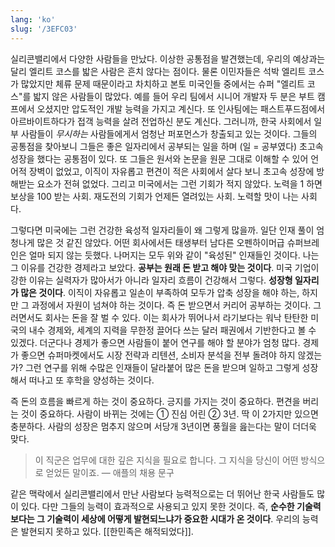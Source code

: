 ```yaml
---
lang: 'ko'
slug: '/3EFC03'
---
```


실리콘밸리에서 다양한 사람들을 만났다. 이상한 공통점을 발견했는데, 우리의 예상과는 달리 엘리트 코스를 밟은 사람은 흔치 않다는 점이다. 물론 이민자들은 석박 엘리트 코스가 많았지만 체류 문제 때문이라고 차치하고 본토 미국인들 중에서는 슈퍼 "엘리트 코스"를 밟지 않은 사람들이 많았다. 예를 들어 우리 팀에서 시니어 개발자 두 분은 부트 캠프에서 오셨지만 압도적인 개발 능력을 가지고 계신다. 또 인사팀에는 패스트푸드점에서 아르바이트하다가 접객 능력을 살려 전업하신 분도 계신다. 그러니까, 한국 사회에서 일부 사람들이 _무시하는_ 사람들에게서 엄청난 퍼포먼스가 창출되고 있는 것이다. 그들의 공통점을 찾아보니 그들은 좋은 일자리에서 공부되는 일을 하며 (일 = 공부였다) 초고속 성장을 했다는 공통점이 있다. 또 그들은 원서와 논문을 원문 그대로 이해할 수 있어 언어적 장벽이 없었고, 이직이 자유롭고 편견이 적은 사회에서 살다 보니 초고속 성장에 방해받는 요소가 전혀 없었다. 그리고 미국에서는 그런 기회가 적지 않았다. 노력을 1 하면 보상을 100 받는 사회. 재도전의 기회가 언제든 열려있는 사회. 노력할 맛이 나는 사회다.

그렇다면 미국에는 그런 건강한 육성적 일자리들이 왜 그렇게 많을까. 일단 인재 풀이 엄청나게 많은 것 같진 않았다. 어떤 회사에서든 태생부터 남다른 오펜하이머급 슈퍼브레인은 얼마 되지 않는 듯했다. 나머지는 모두 위와 같이 "육성된" 인재들인 것이다. 나는 그 이유를 건강한 경제라고 보았다. **공부는 원래 돈 받고 해야 맞는 것이다**. 미국 기업이 강한 이유는 실력자가 많아서가 아니라 일자리 흐름이 건강해서 그렇다. **성장형 일자리가 많은 것이다**. 이직이 자유롭고 일손이 부족하여 모두가 압축 성장을 해야 하는, 하지만 그 과정에서 자원이 넘쳐야 하는 것이다. 즉 돈 받으면서 커리어 공부하는 것이다. 그러면서도 회사는 돈을 잘 벌 수 있다. 이는 회사가 뛰어나서 라기보다는 워낙 탄탄한 미국의 내수 경제와, 세계의 지력을 무한정 끌어다 쓰는 달러 패권에서 기반한다고 볼 수 있겠다. 더군다나 경제가 좋으면 사람들이 붙어 연구를 해야 할 분야가 엄청 많다. 경제가 좋으면 슈퍼마켓에서도 시장 전략과 리텐션, 소비자 분석을 전부 돌려야 하지 않겠는가? 그런 연구를 위해 수많은 인재들이 달라붙어 많은 돈을 받으며 일하고 그렇게 성장해서 떠나고 또 후학을 양성하는 것이다.

즉 돈의 흐름을 빠르게 하는 것이 중요하다. 긍지를 가지는 것이 중요하다. 편견을 버리는 것이 중요하다. 사람이 바뀌는 것에는 ① 진심 어린 ② 3년. 딱 이 2가지만 있으면 충분하다. 사람의 성장은 멈추지 않으며 서당개 3년이면 풍월을 읊는다는 말이 더더욱 맞다.

> 이 직군은 업무에 대한 깊은 지식을 필요로 합니다. 그 지식을 당신이 어떤 방식으로 얻었든 말이죠. — 애플의 채용 문구

같은 맥락에서 실리콘밸리에서 만난 사람보다 능력적으로는 더 뛰어난 한국 사람들도 많이 있다. 다만 그들의 능력이 효과적으로 사용되고 있지 못한 것이다. 즉, **순수한 기술력보다는 그 기술력이 세상에 어떻게 발현되느냐가 중요한 시대가 온 것이다**. 우리의 능력은 발현되지 못하고 있다. [[한민족은 해적되었다]].
